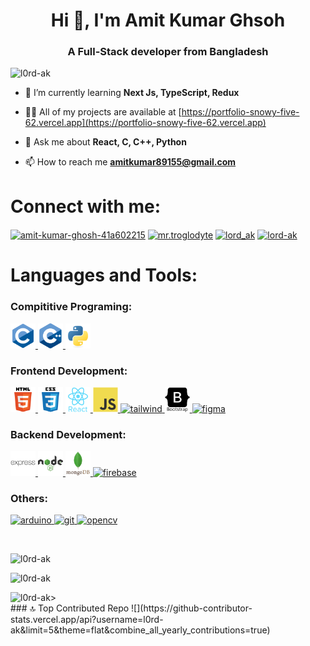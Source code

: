 <h1 align="center">Hi 👋, I'm Amit Kumar Ghsoh</h1>
<h3 align="center">A Full-Stack developer from Bangladesh</h3>

<p align="left"> <img src="https://komarev.com/ghpvc/?username=l0rd-ak&label=Profile%20views&color=0e75b6&style=flat" alt="l0rd-ak" /> </p>

- 🌱 I’m currently learning **Next Js, TypeScript, Redux**

- 👨‍💻 All of my projects are available at [https://portfolio-snowy-five-62.vercel.app](https://portfolio-snowy-five-62.vercel.app)

- 💬 Ask me about **React, C, C++, Python**

- 📫 How to reach me **amitkumar89155@gmail.com**

<h1 align="left">Connect with me:</h1>
<p align="left">
<a href="https://linkedin.com/in/amit-kumar-ghosh-41a602215" target="blank"><img align="center" src="https://raw.githubusercontent.com/rahuldkjain/github-profile-readme-generator/master/src/images/icons/Social/linked-in-alt.svg" alt="amit-kumar-ghosh-41a602215" height="30" width="40" /></a>
<a href="https://fb.com/mr.troglodyte" target="blank"><img align="center" src="https://raw.githubusercontent.com/rahuldkjain/github-profile-readme-generator/master/src/images/icons/Social/facebook.svg" alt="mr.troglodyte" height="30" width="40" /></a>
<a href="https://codeforces.com/profile/lord_ak" target="blank"><img align="center" src="https://raw.githubusercontent.com/rahuldkjain/github-profile-readme-generator/master/src/images/icons/Social/codeforces.svg" alt="lord_ak" height="30" width="40" /></a>
<a href="https://www.leetcode.com/lord-ak" target="blank"><img align="center" src="https://raw.githubusercontent.com/rahuldkjain/github-profile-readme-generator/master/src/images/icons/Social/leet-code.svg" alt="lord-ak" height="30" width="40" /></a>
</p>

<h1 align="left">Languages and Tools:</h1>

<p align="left"> 
<!-- Compititive Programing part -->
<h3 align="left">Compititive Programing:</h3>
<a href="https://www.cprogramming.com/" target="_blank" rel="noreferrer"> <img src="https://raw.githubusercontent.com/devicons/devicon/master/icons/c/c-original.svg" alt="c" width="40" height="40"/> </a> 
<a href="https://www.w3schools.com/cpp/" target="_blank" rel="noreferrer"> <img src="https://raw.githubusercontent.com/devicons/devicon/master/icons/cplusplus/cplusplus-original.svg" alt="cplusplus" width="40" height="40"/> </a> 
<a href="https://www.python.org" target="_blank" rel="noreferrer"> <img src="https://raw.githubusercontent.com/devicons/devicon/master/icons/python/python-original.svg" alt="python" width="40" height="40"/> </a>
<!-- web development part -->
<br/>
<h3 align="left">Frontend Development:</h3>
<a href="https://www.w3.org/html/" target="_blank" rel="noreferrer"> <img src="https://raw.githubusercontent.com/devicons/devicon/master/icons/html5/html5-original-wordmark.svg" alt="html5" width="40" height="40"/> </a> 
<a href="https://www.w3schools.com/css/" target="_blank" rel="noreferrer"> <img src="https://raw.githubusercontent.com/devicons/devicon/master/icons/css3/css3-original-wordmark.svg" alt="css3" width="40" height="40"/> </a> 
<a href="https://reactjs.org/" target="_blank" rel="noreferrer"> <img src="https://raw.githubusercontent.com/devicons/devicon/master/icons/react/react-original-wordmark.svg" alt="react" width="40" height="40"/> </a> 
<a href="https://developer.mozilla.org/en-US/docs/Web/JavaScript" target="_blank" rel="noreferrer"> <img src="https://raw.githubusercontent.com/devicons/devicon/master/icons/javascript/javascript-original.svg" alt="javascript" width="40" height="40"/> </a> 
<a href="https://tailwindcss.com/" target="_blank" rel="noreferrer"> <img src="https://www.vectorlogo.zone/logos/tailwindcss/tailwindcss-icon.svg" alt="tailwind" width="40" height="40"/> </a> 
<a href="https://getbootstrap.com" target="_blank" rel="noreferrer"> <img src="https://raw.githubusercontent.com/devicons/devicon/master/icons/bootstrap/bootstrap-plain-wordmark.svg" alt="bootstrap" width="40" height="40"/> </a> 
<a href="https://www.figma.com/" target="_blank" rel="noreferrer"> <img src="https://www.vectorlogo.zone/logos/figma/figma-icon.svg" alt="figma" width="40" height="40"/> </a> 
<!-- Backend development part -->
<br/>
<h3 align="left">Backend Development:</h3>
<a href="https://expressjs.com" target="_blank" rel="noreferrer"> <img src="https://raw.githubusercontent.com/devicons/devicon/master/icons/express/express-original-wordmark.svg" alt="express" width="40" height="40"/> </a> 
<a href="https://nodejs.org" target="_blank" rel="noreferrer"> <img src="https://raw.githubusercontent.com/devicons/devicon/master/icons/nodejs/nodejs-original-wordmark.svg" alt="nodejs" width="40" height="40"/> </a> 
<a href="https://www.mongodb.com/" target="_blank" rel="noreferrer"> <img src="https://raw.githubusercontent.com/devicons/devicon/master/icons/mongodb/mongodb-original-wordmark.svg" alt="mongodb" width="40" height="40"/> </a>
<a href="https://firebase.google.com/" target="_blank" rel="noreferrer"> <img src="https://www.vectorlogo.zone/logos/firebase/firebase-icon.svg" alt="firebase" width="40" height="40"/> </a> 
<!-- others part -->
<br/>
<h3 align="left">Others:</h3>
<a href="https://www.arduino.cc/" target="_blank" rel="noreferrer"> <img src="https://cdn.worldvectorlogo.com/logos/arduino-1.svg" alt="arduino" width="40" height="40"/> </a> 
<a href="https://git-scm.com/" target="_blank" rel="noreferrer"> <img src="https://www.vectorlogo.zone/logos/git-scm/git-scm-icon.svg" alt="git" width="40" height="40"/> </a> 
<a href="https://opencv.org/" target="_blank" rel="noreferrer"> <img src="https://www.vectorlogo.zone/logos/opencv/opencv-icon.svg" alt="opencv" width="40" height="40"/> </a>  
</p>
<br/>
<p align="left"><img align="left" src="https://github-readme-stats.vercel.app/api/top-langs?username=l0rd-ak&show_icons=true&locale=en&layout=compact" alt="l0rd-ak" /></p>
<br/>
<p align="left"><img align="left" src="https://github-readme-stats.vercel.app/api?username=l0rd-ak&show_icons=true&locale=en" alt="l0rd-ak" /></p>
<br/>
<p align="left"><img align="left" src="https://github-readme-streak-stats.herokuapp.com/?user=l0rd-ak&" alt="l0rd-ak" /></p<>>
<br>
### 🔝 Top Contributed Repo
![](https://github-contributor-stats.vercel.app/api?username=l0rd-ak&limit=5&theme=flat&combine_all_yearly_contributions=true)